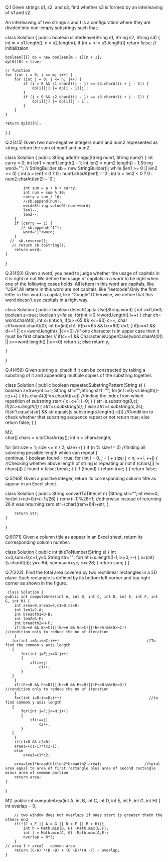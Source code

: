 Q.1 Given strings s1, s2, and s3, find whether s3 is formed by an interleaving of s1 and s2.

An interleaving of two strings s and t is a configuration where they are divided into non-empty substrings such that:

class Solution {
    public boolean isInterleave(String s1, String s2, String s3)
    {
      int m = s1.length(), n = s2.length();
	if (m + n != s3.length()) return false;
     // initializaion
	
	boolean[][] dp = new boolean[m + 1][n + 1];
	dp[0][0] = true;

	// function
	for (int i = 0; i <= m; i++) {
		for (int j = 0; j <= n; j++) {
			if (i > 0 && s1.charAt(i - 1) == s3.charAt(i + j - 1)) {
				dp[i][j] |= dp[i - 1][j];
			}
			if (j > 0 && s2.charAt(j - 1) == s3.charAt(i + j - 1)) {
				dp[i][j] |= dp[i][j - 1];
			}
		}
	}

	return dp[m][n];
}
}

	 
Q.2(415) Given two non-negative integers num1 and num2 represented as string, return the sum of num1 and num2.

class Solution {
    public String addStrings(String num1, String num2) {
        int carry = 0;
        int len1 = num1.length() - 1;
        int len2 = num2.length() - 1;String word="";
       // StringBuilder sb = new StringBuilder();
        while (len1 >= 0 || len2 >= 0) {
           int a = len1 < 0 ? 0 : num1.charAt(len1) - '0';
            int b = len2 < 0 ? 0 : num2.charAt(len2) - '0';
           
            int sum = a + b + carry;
            int num = sum % 10;
            carry = sum / 10;
            //sb.append(num);
            word=String.valueOf(num)+word;
            len1--;
            len2--;
        }
        if (carry == 1) {
           // sb.append("1");
            word="1"+word;
        }
      //  sb.reverse();
       // return sb.toString();
        return word;
    }
}



Q.3(450)  Given a word, you need to judge whether the usage of capitals in it is right or not.We define the usage of capitals in a word to be
right when one of the following cases holds:
All letters in this word are capitals, like "USA".All letters in this word are not capitals, like "leetcode".Only the first letter in this word is 
capital, like "Google".Otherwise, we define that this word doesn't use capitals in a right way.


class Solution {
    public boolean detectCapitalUse(String word) {
        int c=0,d=0; boolean z=true; boolean y=false;
        for(int i=0;i<word.length();i++)
        {
           char ch= word.charAt(i);
            int x=(int)ch;
            if(x>=65 && x<=90)
                c++;
            char ch1=word.charAt(0);
            int b=(int)ch1;
            if(b>=65 && b<=90)
            d=1;
        }
        if(c==1 && d==1 || c==word.length() ||c==0)                                           //if one character is in upper case then it must be first character
       // if(c==1 && Character.isUpperCase(word.charAt(0)) || c==word.length() ||c==0)
            return z;
        else
            return y;
        
    }
}


Q.4(459)    Given a string s, check if it can be constructed by taking a substring of it and appending multiple copies of the substring together.


class Solution {
    public boolean repeatedSubstringPattern(String s) {
        boolean z=true;int c=1;
        String str="";String str1="";
        for(int i=0;i<s.length()-c;i++)
        {
         if(s.charAt(i)!=s.charAt(i+c))                         //finding the index from which repetition of substring start
         {
             c=c+1;
             i=0;
         }
        }
        str=s.substring(0,c);
        if(2*c>s.length())
        {
        str1=s.substring(c);
        }
        else
            str1=s.substring(c,2*c); 
            if(str1.equals(str) && str.equals(s.substring(s.length()-c)))         //Condition to check whether that substring sequence repeat or not
                return true;
        else 
            return false;
    }
}


M2.    
char[] chars = s.toCharArray();
int n = chars.length;

for (int size = 1; size <= n / 2; size++) {
  if (n % size != 0)                                      //finding all substring possible length which can repeat
  {                                
	continue;
  }
  boolean found = true;
  for (int i = 0, j = i + size; j < n; ++i, ++j) {          //Checking whether above length of string is repeating or not
	if (chars[i] != chars[j]) {
	  found = false;
	  break;
	}
  }
  if (found) {
	return true;
  }
}
return false;

Q.5(168) Given a positive integer, return its corresponding column title as appear in an Excel sheet.

class Solution {
    public String convertToTitle(int n) 
    {String str="";int rem=0;
       for(int i=n;i>0;i=(i-1)/26)
       {
           rem=(i-1)%26+1;                        //otherwise instead of returning 26 it was returning zero
           str=(char)(rem+64)+str;
       }
            
        
        return str;
    }
}


Q.6(171)  Given a column title as appear in an Excel sheet, return its corresponding column number.

class Solution {
    public int titleToNumber(String s) {
        int x=0,sum=0,c=1,y=0;String str="";
        for(int i=s.length()-1;i>=0;i--)
        {
           x=(int)(s.charAt(i));
            y=x-64;
               sum=sum+y*c;
            c=c*26;
        }
        return sum;
    }
}


Q.7(223). Find the total area covered by two rectilinear rectangles in a 2D plane.
         Each rectangle is defined by its bottom left corner and top right corner as shown in the figure.
	 
	 class Solution {
    public int computeArea(int A, int B, int C, int D, int E, int F, int G, int H) {
        int area=0,area1=0,c1=0,c2=0;
        int len1=C-A;
        int breadth1=D-B;
        int len2=G-E;
        int breadth2=H-F;
        if((E>=A && E<=C)||(G>=A && G<=C)||(E<=A)&&(G>=C))        //condition only to reduce the no of iteration
        {
       for(int i=A;i<=C;i++)                                       //To find the common x axis length
       {
           for(int j=E;j<=G;j++)
           {
               if(i==j)
                   c1++;
           }
       }
        }
        if((F>=B && F<=D)||(H>=B && H<=D)||(F<=B)&&(H>=D))                //condition only to reduce the no of iteration
        {
        for(int i=B;i<=D;i++)                                       //to find common y axis length
       {
           for(int j=F;j<=H;j++)
           {
               if(i==j)
                   c2++;
           }
       }
        }
        if(c1>0 && c2>0)
        area1=(c1-1)*(c2-1);
        else
            area1=c1*c2;
        
        area=len1*breadth1+len2*breadth2-area1;                   //total area equal to area of first rectangle plus area of second rectangle minus area of common portion
        return area;
    }
}


M2.
public int computeArea(int A, int B, int C, int D, int E, int F, int G, int H) {
        int overlap = 0;
        
		// two window does not overlaps if ones start is greater thatn the others end 
        if(!(C < E || A > G || D < F || B > H)){ 
            int h = Math.min(D, H) -Math.max(B,F);
            int l = Math.min(C, G) -Math.max(A,E);  
            overlap = h*l;
        }
	// area 1 + area2 - common area
        return (C-A) *(D -B) + (G -E)*(H -F) - overlap;
    }
